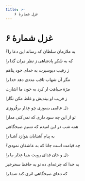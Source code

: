 ```yaml
---
title: >-
    غزل شمارهٔ ۶
---
```

# غزل شمارهٔ ۶

<div class="b" id="bn1"><div class="m1"><p>به ملازمان سلطان که رساند این دعا را؟</p></div>
<div class="m2"><p>که به شُکرِ پادشاهی ز نظر مران گدا را</p></div></div>
<div class="b" id="bn2"><div class="m1"><p>ز رقیب دیوسیرت به خدای خود پناهم</p></div>
<div class="m2"><p>مگر آن شهاب ثاقب مددی دهد خدا را</p></div></div>
<div class="b" id="bn3"><div class="m1"><p>مژهٔ سیاهت ار کرد به خون ما اشارت</p></div>
<div class="m2"><p>ز فریب او بیندیش و غلط مکن نگارا</p></div></div>
<div class="b" id="bn4"><div class="m1"><p>دل عالمی بسوزی چو عِذار برفُروزی</p></div>
<div class="m2"><p>تو از این چه سود داری که نمی‌کنی مدارا</p></div></div>
<div class="b" id="bn5"><div class="m1"><p>همه شب در این امیدم که نسیم صبحگاهی</p></div>
<div class="m2"><p>به پیام آشنایان بنوازد آشنا را</p></div></div>
<div class="b" id="bn6"><div class="m1"><p>چه قیامت است جانا که به عاشقان نمودی؟</p></div>
<div class="m2"><p>دل و جان فدای رویت بنما عِذار ما را</p></div></div>
<div class="b" id="bn7"><div class="m1"><p>به خدا که جرعه‌ای ده تو به حافظ سحرخیز</p></div>
<div class="m2"><p>که دعای صبحگاهی اثری کند شما را</p></div></div>
